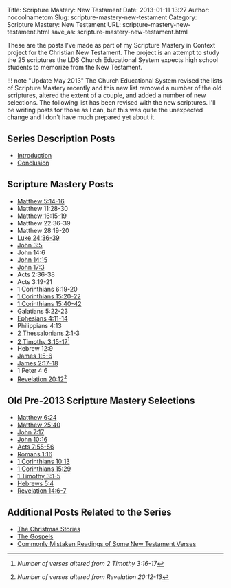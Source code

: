 Title: Scripture Mastery: New Testament
Date: 2013-01-11 13:27
Author: nocoolnametom
Slug: scripture-mastery-new-testament
Category: Scripture Mastery: New Testament
URL: scripture-mastery-new-testament.html
save_as: scripture-mastery-new-testament.html

These are the posts I've made as part of my Scripture Mastery in Context project for the Christian New Testament.  The project is an attempt to study the 25 scriptures the LDS Church Educational System expects high school students to memorize from the New Testament.

!!! note "Update May 2013"
    The Church Educational System revised the lists of Scripture Mastery recently and this new list removed a number of the old scriptures, altered the extent of a couple, and added a number of new selections.  The following list has been revised with the new scriptures.  I'll be writing posts for those as I can, but this was quite the unexpected change and I don't have much prepared yet about it.

Series Description Posts
------------------------

-   [Introduction][]
-   [Conclusion][]

Scripture Mastery Posts
-----------------------

-   [Matthew 5:14-16][]
-   Matthew 11:28-30
-   [Matthew 16:15-19][]
-   Matthew 22:36-39
-   Matthew 28:19-20
-   [Luke 24:36-39][]
-   [John 3:5][]
-   John 14:6
-   [John 14:15][]
-   [John 17:3][]
-   Acts 2:36-38
-   Acts 3:19-21
-   1 Corinthians 6:19-20
-   [1 Corinthians 15:20-22][]
-   [1 Corinthians 15:40-42][]
-   Galatians 5:22-23
-   [Ephesians 4:11-14][]
-   Philippians 4:13
-   [2 Thessalonians 2:1-3][]
-   [2 Timothy 3:15-17][][^1]
-   Hebrew 12:9
-   [James 1:5-6][]
-   [James 2:17-18][]
-   1 Peter 4:6
-   [Revelation 20:12][][^2]

[^1]:  *Number of verses altered from 2 Timothy 3:16-17*
[^2]:  *Number of verses altered from Revelation 20:12-13*

Old Pre-2013 Scripture Mastery Selections
-----------------------------------------

-   [Matthew 6:24][]
-   [Matthew 25:40][]
-   [John 7:17][]
-   [John 10:16][]
-   [Acts 7:55-56][]
-   [Romans 1:16][]
-   [1 Corinthians 10:13][]
-   [1 Corinthians 15:29][]
-   [1 Timothy 3:1-5][]
-   [Hebrews 5:4][]
-   [Revelation 14:6-7][]

Additional Posts Related to the Series
--------------------------------------

-   [The Christmas Stories][]
-   [The Gospels][]
-   [Commonly Mistaken Readings of Some New Testament Verses][]

[Introduction]: |filename|../scripture-mastery-nt-00.md
[Conclusion]: |filename|../scripture-mastery-nt-end.md
[Matthew 5:14-16]: |filename|../scripture-mastery-nt-01.md
[Matthew 16:15-19]: |filename|../scripture-mastery-nt-03.md
[Luke 24:36-39]: |filename|../scripture-mastery-nt-05.md
[John 3:5]: |filename|../scripture-mastery-nt-06.md
[John 14:15]: |filename|../scripture-mastery-nt-09.md
[John 17:3]: |filename|../scripture-mastery-nt-10.md
[1 Corinthians 15:20-22]: |filename|../scripture-mastery-nt-14.md
[1 Corinthians 15:40-42]: |filename|../scripture-mastery-nt-16.md
[Ephesians 4:11-14]: |filename|../scripture-mastery-nt-17.md
[2 Thessalonians 2:1-3]: |filename|../scripture-mastery-nt-18.md
[2 Timothy 3:15-17]: |filename|../scripture-mastery-nt-20.md
[James 1:5-6]: |filename|../scripture-mastery-nt-22.md
[James 2:17-18]: |filename|../scripture-mastery-nt-23.md
[Revelation 20:12]: |filename|../scripture-mastery-nt-25.md
[Matthew 6:24]: |filename|../scripture-mastery-nt-02.md
[Matthew 25:40]: |filename|../scripture-mastery-nt-04.md
[John 7:17]: |filename|../scripture-mastery-nt-07.md
[John 10:16]: |filename|../scripture-mastery-nt-08.md
[Acts 7:55-56]: |filename|../scripture-mastery-nt-11.md
[Romans 1:16]: |filename|../scripture-mastery-nt-12.md
[1 Corinthians 10:13]: |filename|../scripture-mastery-nt-13.md
[1 Corinthians 15:29]: |filename|../scripture-mastery-nt-15.md
[1 Timothy 3:1-5]: |filename|../scripture-mastery-nt-19.md
[Hebrews 5:4]: |filename|../scripture-mastery-nt-21.md
[Revelation 14:6-7]: |filename|../scripture-mastery-nt-24.md
[The Christmas Stories]: |filename|../the-christmas-stories.md
[The Gospels]: |filename|../the-gospels.md
[Commonly Mistaken Readings of Some New Testament Verses]: |filename|../ever-learning.md

